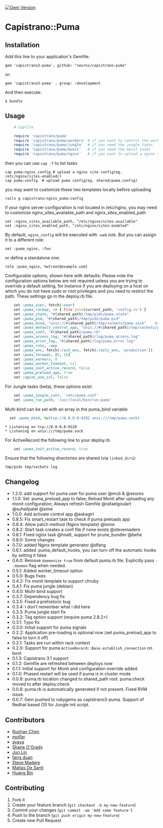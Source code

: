 [![Gem Version](https://badge.fury.io/rb/capistrano3-puma.svg)](http://badge.fury.io/rb/capistrano3-puma)
# Capistrano::Puma

## Installation

Add this line to your application's Gemfile:

    gem 'capistrano3-puma', github: "seuros/capistrano-puma"

or:

    gem 'capistrano3-puma' , group: :development

And then execute:

    $ bundle

## Usage
```ruby
    # Capfile

    require 'capistrano/puma'
    require 'capistrano/puma/workers' # if you want to control the workers (in cluster mode)
    require 'capistrano/puma/jungle'  # if you need the jungle tasks
    require 'capistrano/puma/monit'   # if you need the monit tasks
    require 'capistrano/puma/nginx'   # if you want to upload a nginx site template
```

then you can use ```cap -T``` to list tasks
```
cap puma:nginx_config # upload a nginx site config(eg. /etc/nginx/sites-enabled/)
cap puma:config  # upload puma config(eg. shared/puma.config)
```
you may want to customize these two templates locally before uploading
```
rails g capistrano:nginx_puma:config
```

if your nginx server configuration is not located in /etc/nginx, you may need to customize nginx_sites_available_path and nginx_sites_enabled_path
```
set :nginx_sites_available_path, "/etc/nginx/sites-available"
set :nginx_sites_enabled_path, "/etc/nginx/sites-enabled"
```

By default, ```nginx_config``` will be executed with ```:web``` role. But you can assign it to a different role:
```
set :puma_nginx, :foo
```
or define a standalone one:
```
role :puma_nginx, %w{root@example.com}
```

Configurable options, shown here with defaults: Please note the configuration options below are not required unless you are trying to override a default setting, for instance if you are deploying on a host on which you do not have sudo or root privileges and you need to restrict the path. These settings go in the deploy.rb file.

```ruby
    set :puma_user, fetch(:user)
    set :puma_rackup, -> { File.join(current_path, 'config.ru') }
    set :puma_state, "#{shared_path}/tmp/pids/puma.state"
    set :puma_pid, "#{shared_path}/tmp/pids/puma.pid"
    set :puma_bind, "unix://#{shared_path}/tmp/sockets/puma.sock"    #accept array for multi-bind
    set :puma_default_control_app, "unix://#{shared_path}/tmp/sockets/pumactl.sock"
    set :puma_conf, "#{shared_path}/puma.rb"
    set :puma_access_log, "#{shared_path}/log/puma_access.log"
    set :puma_error_log, "#{shared_path}/log/puma_error.log"
    set :puma_role, :app
    set :puma_env, fetch(:rack_env, fetch(:rails_env, 'production'))
    set :puma_threads, [0, 16]
    set :puma_workers, 0
    set :puma_worker_timeout, nil
    set :puma_init_active_record, false
    set :puma_preload_app, true
    set :nginx_use_ssl, false
```
For Jungle tasks (beta), these options exist:
```ruby
    set :puma_jungle_conf, '/etc/puma.conf'
    set :puma_run_path, '/usr/local/bin/run-puma'
```

Multi-bind can be set with an array in the puma_bind variable
```ruby
  set :puma_bind, %w(tcp://0.0.0.0:9292 unix:///tmp/puma.sock)
```
    * Listening on tcp://0.0.0.0:9220
    * Listening on unix:///tmp/puma.sock


For ActiveRecord the following line to your deploy.rb
```ruby
    set :puma_init_active_record, true
```

Ensure that the following directories are shared (via ``linked_dirs``):

    tmp/pids tmp/sockets log

## Changelog
- 1.2.0: add support for puma user for puma user @mcb & @seuros
- 1.1.0: Set :puma_preload_app to false; Reload Monit after uploading any monit configuration; Always refresh Gemfile @rafaelgoulart @suhailpatel @sime
- 1.0.0: Add activate control app @askagirl
- 0.8.5: Fix smart_restart task to check if puma preloads app
- 0.8.4: Allow patch method (Nginx template) @lonre
- 0.8.2: Start task creates a conf file if none exists @stevemadere
- 0.8.1: Fixed nginx task @hnatt, support for prune_bundler @behe
- 0.8.0: Some changes
- 0.7.0: added Nginx template generator  @dfang
- 0.6.1: added :puma_default_hooks, you can turn off the automatic hooks by setting it false
- 0.6.0: Remove `daemonize true` from default puma.rb file. Explicitly pass `--daemon` flag when needed.
- 0.5.1: Added worker_timeout option
- 0.5.0: Bugs fixes
- 0.4.2: Fix monit template to support chruby
- 0.4.1: Fix puma jungle (debian)
- 0.4.0: Multi-bind support
- 0.3.7: Dependency bug fix
- 0.3.5: Fixed a prehistoric bug
- 0.3.4: I don't remember what i did here
- 0.3.3: Puma jungle start fix
- 0.3.2: Tag option support (require puma  2.8.2+)
- 0.3.1: Typo fix
- 0.3.0: Initial support for puma signals
- 0.2.2: Application pre-loading is optional now (set puma_preload_app to false to turn it off)
- 0.2.1: Tasks are run within rack context
- 0.2.0: Support for puma `ActiveRecord::Base.establish_connection` on
  boot
- 0.1.3: Capistrano 3.1 support
- 0.1.2: Gemfile are refreshed between deploys now
- 0.1.1: Initial support for Monit and configuration override added.
- 0.1.0: Phased restart will be used if puma is in cluster mode
- 0.0.9: puma.rb location changed to shared_path root. puma:check moved to after deploy:check
- 0.0.8: puma.rb is automatically generated if not present. Fixed RVM issue.
- 0.0.7: Gem pushed to rubygems as capistrano3-puma. Support of Redhat based OS for Jungle init script.


## Contributors

- [Ruohan Chen](https://github.com/crhan)
- [molfar](https://github.com/molfar)
- [ayaya](https://github.com/ayamomiji)
- [Shane O'Grady](https://github.com/shaneog)
- [Jun Lin](https://github.com/linjunpop)
- [fang duan](https://github.com/dfang)
- [Steve Madere](https://github.com/stevemadere)
- [Matias De Santi](https://github.com/mdesanti)
- [Huang Bin](https://github.com/hbin)

## Contributing

1. Fork it
2. Create your feature branch (`git checkout -b my-new-feature`)
3. Commit your changes (`git commit -am 'Add some feature'`)
4. Push to the branch (`git push origin my-new-feature`)
5. Create new Pull Request
